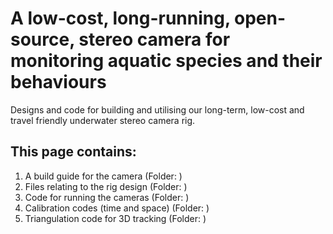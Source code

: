 # A low-cost, long-running, open-source, stereo camera for monitoring aquatic species and their behaviours
Designs and code for building and utilising our long-term, low-cost and travel friendly underwater stereo camera rig.

## This page contains: 
1) A build guide for the camera (Folder: )
2) Files relating to the rig design (Folder: )
3) Code for running the cameras (Folder: )
4) Calibration codes (time and space) (Folder: )
5) Triangulation code for 3D tracking (Folder: )
